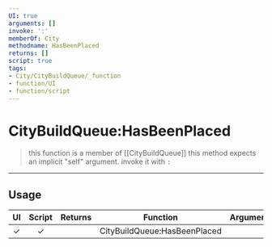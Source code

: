 ```yaml
---
UI: true
arguments: []
invoke: ':'
memberOf: City
methodname: HasBeenPlaced
returns: []
script: true
tags:
- City/CityBuildQueue/_function
- function/UI
- function/script
---
```

# CityBuildQueue:HasBeenPlaced
> this function is a member of [[CityBuildQueue]]
> this method expects an implicit "self" argument. invoke it with `:`
-----
## Usage
|  UI | Script | Returns | Function | Arguments |
|:---:|:------:|-------:|:--------:|:---------|
|✓|✓||CityBuildQueue:HasBeenPlaced||
